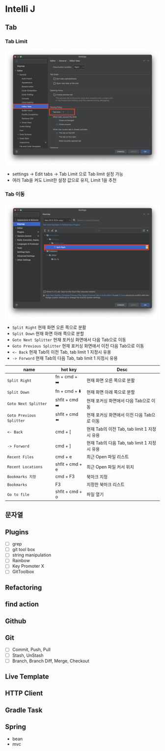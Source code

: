 # Intelli J

## Tab

### Tab Limit

![](images/tib-1.png)

* settings -> Edit tabs -> Tab Limit 으로 Tab limit 설정 가능
* 여러 Tab을 켜도 Limit한 설정 값으로 유지, Limit 1을 추천

### Tab 이동

![](images/tip-2.png)

* `Split Right` 현재 화면 오른 쪽으로 분활
* `Split Down` 현재 화면 아래 쪽으로 분할
* `Goto Next Splitter` 현재 포커싱 화면애서 다음 Tab으로 이동
* `Goto Previous Splitter`  현재 포커싱 화면애서 이전 다음 Tab으로 이동
* `<- Back` 현재 Tab의 이전 Tab, tab limit 1 지정시 유용
* `-> Forword` 현재 Tab의 다음 Tab, tab limit 1 지정시 유용

| name                     | hot key         | Desc                                         |
| ------------------------ | --------------- | -------------------------------------------- |
| `Split Right`            | fn + cmd +  ➡️   | 현재 화면 오른 쪽으로 분활                   |
| `Split Down`             | fn + cmd +  ⬇️   | 현재 화면 아래 쪽으로 분할                   |
| `Goto Next Splitter`     | shfit + cmd  ➡️  | 현재 포커싱 화면애서 다음 Tab으로 이동       |
| `Goto Previous Splitter` | shfit + cmd  ⬅️  | 현재 포커싱 화면애서 이전 다음 Tab으로 이동  |
| `<- Back`                | cmd + [         | 현재 Tab의 이전 Tab, tab limit 1 지정시 유용 |
| `-> Forword`             | cmd + ]         | 현재 Tab의 다음 Tab, tab limit 1 지정시 유용 |
| `Recent Files`           | cmd + e         | 최근 Open 파일 리스트                        |
| `Recent Locations`       | shfit + cmd + e | 최근 Open 파일 커서 위치                     |
| `Bookmarks 지정`         | cmd + F3        | 북마크 지정                                  |
| `Bookmarks`              | F3              | 지정한 북마크 리스트                         |
| `Go to file`             | shfit + cmd + o | 파일 열기                                    |

## 문자열

## Plugins
* [ ] grep
* [ ] git tool box
* [ ] string manipulation
* [ ] Rainbow
* [ ] Key Promoter X
* [ ] GitToolbox

## Refactoring

## find action

## Github

## Git
* [ ] Commit, Push, Pull
* [ ] Stash, UnStash
* [ ] Branch, Branch Diff, Merge, Checkout

## Live Template

## HTTP Client

## Gradle Task

## Spring 
* bean
* mvc

## 
